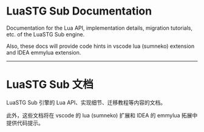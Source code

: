 # LuaSTG Sub Documentation

Documentation for the Lua API, implementation details, migration tutorials, etc. of the LuaSTG Sub engine.

Also, these docs will provide code hints in vscode lua (sumneko) extension and IDEA emmylua extension.

---

# LuaSTG Sub 文档

LuaSTG Sub 引擎的 Lua API、实现细节、迁移教程等内容的文档。

此外，这些文档将在 vscode 的 lua (sumneko) 扩展和 IDEA 的 emmylua 拓展中提供代码提示。
